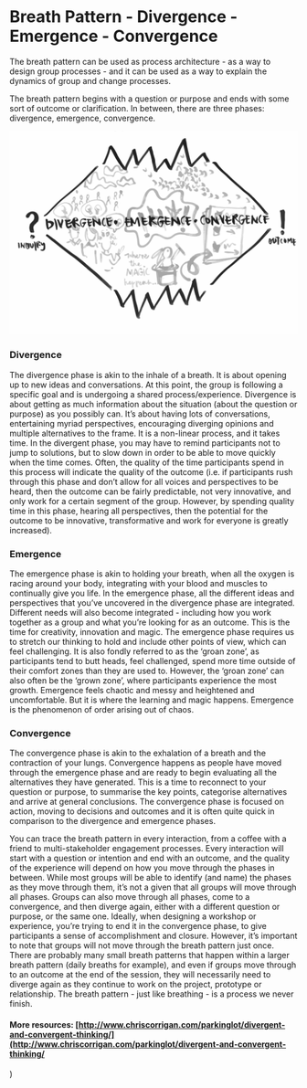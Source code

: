 # Breath Pattern - Divergence - Emergence - Convergence

The breath pattern can be used as process architecture - as a way to design group processes - and it can be used as a way to explain the dynamics of group and change processes.

The breath pattern begins with a question or purpose and ends with some sort of outcome or clarification. In between, there are three phases: divergence, emergence, convergence.

![Image by Rosamund Mosse of evokebydesign](../.gitbook/assets/breathing-pattern.png)

### **Divergence**

The divergence phase is akin to the inhale of a breath. It is about opening up to new ideas and conversations. At this point, the group is following a specific goal and is undergoing a shared process/experience. Divergence is about getting as much information about the situation \(about the question or purpose\) as you possibly can. It’s about having lots of conversations, entertaining myriad perspectives, encouraging diverging opinions and multiple alternatives to the frame. It is a non-linear process, and it takes time. In the divergent phase, you may have to remind participants not to jump to solutions, but to slow down in order to be able to move quickly when the time comes. Often, the quality of the time participants spend in this process will indicate the quality of the outcome \(i.e. if participants rush through this phase and don’t allow for all voices and perspectives to be heard, then the outcome can be fairly predictable, not very innovative, and only work for a certain segment of the group. However, by spending quality time in this phase, hearing all perspectives, then the potential for the outcome to be innovative, transformative and work for everyone is greatly increased\).

### Emergence

 The emergence phase is akin to holding your breath, when all the oxygen is racing around your body, integrating with your blood and muscles to continually give you life. In the emergence phase, all the different ideas and perspectives that you’ve uncovered in the divergence phase are integrated. Different needs will also become integrated - including how you work together as a group and what you’re looking for as an outcome. This is the time for creativity, innovation and magic. The emergence phase requires us to stretch our thinking to hold and include other points of view, which can feel challenging. It is also fondly referred to as the ‘groan zone’, as participants tend to butt heads, feel challenged, spend more time outside of their comfort zones than they are used to. However, the ‘groan zone’ can also often be the ‘grown zone’, where participants experience the most growth. Emergence feels chaotic and messy and heightened and uncomfortable. But it is where the learning and magic happens. Emergence is the phenomenon of order arising out of chaos.

### Convergence 

The convergence phase is akin to the exhalation of a breath and the contraction of your lungs. Convergence happens as people have moved through the emergence phase and are ready to begin evaluating all the alternatives they have generated. This is a time to reconnect to your question or purpose, to summarise the key points, categorise alternatives and arrive at general conclusions. The convergence phase is focused on action, moving to decisions and outcomes and it is often quite quick in comparison to the divergence and emergence phases.

You can trace the breath pattern in every interaction, from a coffee with a friend to multi-stakeholder engagement processes. Every interaction will start with a question or intention and end with an outcome, and the quality of the experience will depend on how you move through the phases in between. While most groups will be able to identify \(and name\) the phases as they move through them, it’s not a given that all groups will move through all phases. Groups can also move through all phases, come to a convergence, and then diverge again, either with a different question or purpose, or the same one. Ideally, when designing a workshop or experience, you’re trying to end it in the convergence phase, to give participants a sense of accomplishment and closure. However, it’s important to note that groups will not move through the breath pattern just once. There are probably many small breath patterns that happen within a larger breath pattern \(daily breaths for example\), and even if groups move through to an outcome at the end of the session, they will necessarily need to diverge again as they continue to work on the project, prototype or relationship. The breath pattern - just like breathing - is a process we never finish.



#### More resources: [http://www.chriscorrigan.com/parkinglot/divergent-and-convergent-thinking/](http://www.chriscorrigan.com/parkinglot/divergent-and-convergent-thinking/
)

